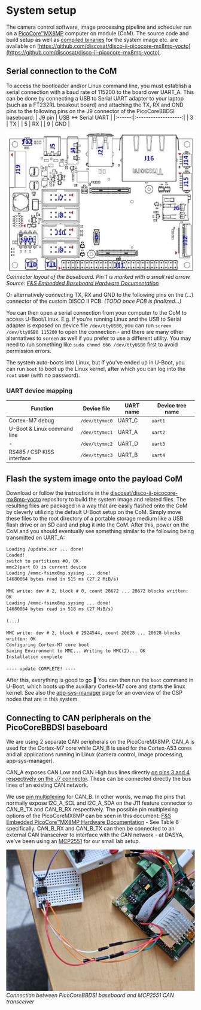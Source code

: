 # System setup
The camera control software, image processing pipeline and scheduler run on a [PicoCore™MX8MP](https://fs-net.de/en/embedded-modules/computer-on-module-picocore/picocoremx8mp-nxp-imx8m-plus-cpu/) computer on module (CoM). The source code and build setup as well as [compiled binaries](https://github.com/discosat/disco-ii-picocore-mx8mp-yocto/releases/tag/image-files) for the system image etc. are available on [https://github.com/discosat/disco-ii-picocore-mx8mp-yocto](https://github.com/discosat/disco-ii-picocore-mx8mp-yocto).

## Serial connection to the CoM
To access the bootloader and/or Linux command line, you must establish a serial connection with a baud rate of 115200 to the board over UART_A. This can be done by connecting a USB to Serial UART adapter to your laptop (such as a FT232RL breakout board) and attaching the TX, RX and GND pins to the following pins on the J9 connector of the PicoCoreBBDSI baseboard:
| J9 pin | USB <-> Serial UART |
|:------:|:-------------------:|
|   3    |         TX          |
|   5    |         RX          |
|   9    |        GND          |

![PicoCoreBBDSI connector layout](img/picocore-bbdsi-connector-layout.jpg)
*Connector layout of the baseboard. Pin 1 is marked with a small red arrow. Source: [F&S Embedded Baseboard Hardware Documentation](https://fs-net.de/filelicence/get?fileid=11717&locale=en_US)*

Or alternatively connecting TX, RX and GND to the following pins on the (...) connector of the custom DISCO II PCB: _(TODO once PCB is finalized...)_

You can then open a serial connection from your computer to the CoM to access U-Boot/Linux. E.g. if you're running Linux and the USB to Serial adapter is exposed on device file `/dev/ttyUSB0`, you can run `screen /dev/ttyUSB0 115200` to open the connection - and there are many other alternatives to `screen` as well if you prefer to use a different utility. You may need to run something like `sudo chmod 666 /dev/ttyUSB0` first to avoid permission errors.

The system auto-boots into Linux, but if you've ended up in U-Boot, you can run `boot` to boot up the Linux kernel, after which you can log into the `root` user (with no password).

### UART device mapping
| Function                    | Device file     | UART name | Device tree name |
|-----------------------------|-----------------|-----------|------------------|
| Cortex-M7 debug             | `/dev/ttymxc0`  | UART_C    | `uart1`          |
| U-Boot & Linux command line | `/dev/ttymxc1`  | UART_A    | `uart2`          |
| -                           | `/dev/ttymxc2`  | UART_D    | `uart3`          |
| RS485 / CSP KISS interface  | `/dev/ttymxc3`  | UART_B    | `uart4`          |

## Flash the system image onto the payload CoM
Download or follow the instructions in the [discosat/disco-ii-picocore-mx8mp-yocto](https://github.com/discosat/disco-ii-picocore-mx8mp-yocto) repository to build the system image and related files. The resulting files are packaged in a way that are easily flashed onto the CoM by cleverly utilizing the default U-Boot setup on the CoM. Simply move these files to the root directory of a portable storage medium like a USB flash drive or an SD card and plug it into the CoM. After this, power on the CoM and you should eventually see something similar to the following being transmitted on UART_A:
```
Loading /update.scr ... done!
Loaded!
switch to partitions #0, OK
mmc2(part 0) is current device
Loading /emmc-fsimx8mp.sysimg ... done!
14680064 bytes read in 515 ms (27.2 MiB/s)

MMC write: dev # 2, block # 0, count 28672 ... 28672 blocks written: OK
Loading /emmc-fsimx8mp.sysimg ... done!
14680064 bytes read in 518 ms (27 MiB/s)

(...)

MMC write: dev # 2, block # 2924544, count 20628 ... 20628 blocks written: OK
Configuring Cortex-M7 core boot
Saving Environment to MMC... Writing to MMC(2)... OK
Installation complete

---- update COMPLETE! ----
```
After this, everything is good to go 🚀 You can then run the `boot` command in U-Boot, which boots up the auxiliary Cortex-M7 core and starts the linux kernel. See also the [app-sys-manager](app-sys-manager.md#payload-nodes-in-the-csp-network) page for an overview of the CSP nodes that are in this system.

## Connecting to CAN peripherals on the PicoCoreBBDSI baseboard
We are using 2 separate CAN peripherals on the PicoCoreMX8MP. CAN_A is used for the Cortex-M7 core while CAN_B is used for the Cortex-A53 cores and all applications running in Linux (camera control, image processing, app-sys-manager).

CAN_A exposes CAN Low and CAN High bus lines directly [on pins 3 and 4 respectively on the J7 connector](https://fs-net.de/filelicence/get?fileid=11717&locale=en_US). These can be connected directly the bus lines of an existing CAN network.

We use [pin multiplexing](https://www.nxp.com/design/design-center/development-boards-and-designs/i-mx-evaluation-and-development-boards/config-tools-for-i-mx-applications-processors:CONFIG-TOOLS-IMX) for CAN_B. In other words, we map the pins that normally expose I2C_A_SCL and I2C_A_SDA on the J11 feature connector to CAN_B_TX and CAN_B_RX respectively. The possible pin multiplexing options of the PicoCoreMX8MP can be seen in this document: [F&S Embedded PicoCore™MX8MP Hardware Documentation](https://www.fs-net.de/filelicence/get?fileid=15656&locale=en_US) - See Table 6 specifically. CAN_B_RX and CAN_B_TX can then be connected to an external CAN transceiver to interface with the CAN network - at DASYA, we've been using an [MCP2551](https://ww1.microchip.com/downloads/aemDocuments/documents/APID/ProductDocuments/DataSheets/20001667G.pdf) for our small lab setup.


![PicoCoreBBDSI connector layout](img/20240619_100642-min.jpg)
*Connection between PicoCoreBBDSI baseboard and MCP2551 CAN transceiver*
